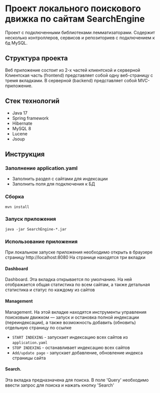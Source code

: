 # Проект локального поискового движка по сайтам SearchEngine

Проект с подключенными библиотеками лемматизаторами.
Содержит несколько контроллеров, сервисов и репозиториев
с подключением к бд MySQL.

## Структура проекта

Веб приложение состоит из 2-х частей клиентской и серверной
Клиентская часть (frontend) представляет собой одну веб-страницу с тремя вкладками.
В серверной (backend) представляет собой MVC- приложение.

## Стек технологий
* Java 17
* Spring framework 
* Hibernate 
* MySQL 8
* Lucene 
* Jsoup 

## Инструкция
### Заполнение application.yaml
* Заполнить раздел с сайтами для индексации
* Заполнить поля для подключения к БД

### Сборка
```shell
mvn install
```
### Запуск приложения
```shell
java -jar SearchEngine-*.jar
```
### Использование приложения
При локальном запуске приложения необходимо открыть в браузере страницу  http://localhost:8080
На странице находятся три вкладки

#### Dashboard
Dashboard. Эта вкладка открывается по умолчанию. На ней отображается общая статистика по всем сайтам, а также детальная статистика и статус по каждому из сайтов

#### Management
Management. На этой вкладке находятся инструменты управления поисковым движком — запуск и остановка полной индексации (переиндексации), а также возможность добавить (обновить) отдельную страницу по ссылке
* `START INDEXING` - запускает индексацию всех сайтов из `application.yaml`
* `STOP INDEXING` - останавливает индексацию всех сайтов
* `Add/update page` - запускает добавление, обновление индекса страницы сайта

#### Search. 
Эта вкладка предназначена для поиска. В поле 'Query' необходимо ввести запрос для поиска и нажать кнопку 'Search'


